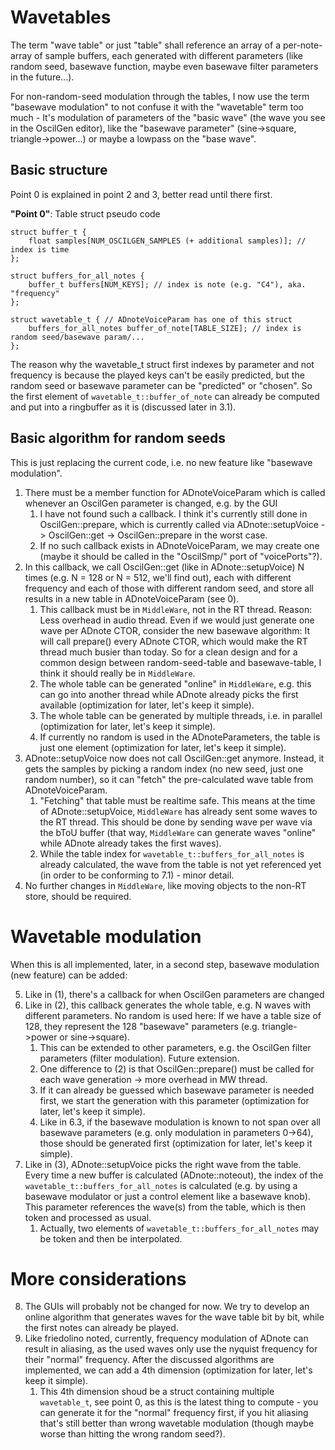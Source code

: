 # Wavetables

The term "wave table" or just "table" shall reference an array of a per-note-array of sample buffers, each generated with different parameters (like random seed, basewave function, maybe even basewave filter parameters in the future...).

For non-random-seed modulation through the tables, I now use the term "basewave modulation" to not confuse it with the "wavetable" term too much - It's modulation of parameters of the "basic wave" (the wave you see in the OscilGen editor), like the "basewave parameter" (sine->square, triangle->power...) or maybe a lowpass on the "base wave".

## Basic structure

Point 0 is explained in point 2 and 3, better read until there first.

**"Point 0"**: Table struct pseudo code

```
struct buffer_t {
    float samples[NUM_OSCILGEN_SAMPLES (+ additional samples)]; // index is time
};

struct buffers_for_all_notes {
    buffer_t buffers[NUM_KEYS]; // index is note (e.g. "C4"), aka. "frequency"
};

struct wavetable_t { // ADnoteVoiceParam has one of this struct
    buffers_for_all_notes buffer_of_note[TABLE_SIZE]; // index is random seed/basewave param/...
};
```

The reason why the wavetable_t struct first indexes by parameter and not frequency is because the played keys can't be easily predicted, but the random seed or basewave parameter can be "predicted" or "chosen". So the first element of `wavetable_t::buffer_of_note` can already be computed and put into a ringbuffer as it is (discussed later in 3.1).

## Basic algorithm for random seeds

This is just replacing the current code, i.e. no new feature like "basewave modulation".

1. There must be a member function for ADnoteVoiceParam which is called whenever an OscilGen parameter is changed, e.g. by the GUI
    1. I have not found such a callback. I think it's currently still done in OscilGen::prepare, which is currently called via ADnote::setupVoice -> OscilGen::get -> OscilGen::prepare in the worst case.
    2. If no such callback exists in ADnoteVoiceParam, we may create one (maybe it should be called in the "OscilSmp/" port of "voicePorts"?).
2. In this callback, we call OscilGen::get (like in ADnote::setupVoice) N times (e.g. N = 128 or N = 512, we'll find out), each with different frequency and each of those with different random seed, and store all results in a new table in ADnoteVoiceParam (see 0).
    1. This callback must be in `MiddleWare`, not in the RT thread. Reason: Less overhead in audio thread. Even if we would just generate one wave per ADnote CTOR, consider the new basewave algorithm: It will call prepare() every ADnote CTOR, which would make the RT thread much busier than today. So for a clean design and for a common design between random-seed-table and basewave-table, I think it should really be in `MiddleWare`.
    2. The whole table can be generated "online" in `MiddleWare`, e.g. this can go into another thread while ADnote already picks the first available (optimization for later, let's keep it simple).
    3. The whole table can be generated by multiple threads, i.e. in parallel (optimization for later, let's keep it simple).
    4. If currently no random is used in the ADnoteParameters, the table is just one element (optimization for later, let's keep it simple).
3. ADnote::setupVoice now does not call OscilGen::get anymore. Instead, it gets the samples by picking a random index (no new seed, just one random number), so it can "fetch" the pre-calculated wave table from ADnoteVoiceParam.
    1. "Fetching" that table must be realtime safe. This means at the time of ADnote::setupVoice, `MiddleWare` has already sent some waves to the RT thread. This should be done by sending wave per wave via the bToU buffer (that way, `MiddleWare` can generate waves "online" while ADnote already takes the first waves).
    2. While the table index for `wavetable_t::buffers_for_all_notes` is already calculated, the wave from the table is not yet referenced yet (in order to be conforming to 7.1) - minor detail.
4. No further changes in `MiddleWare`, like moving objects to the non-RT store, should be required.

# Wavetable modulation

When this is all implemented, later, in a second step, basewave modulation (new feature) can be added:

5. Like in (1), there's a callback for when OscilGen parameters are changed
6. Like in (2), this callback generates the whole table, e.g. N waves with different parameters. No random is used here: If we have a table size of 128, they represent the 128 "basewave" parameters (e.g. triangle->power or sine->square).
    1. This can be extended to other parameters, e.g. the OscilGen filter parameters (filter modulation). Future extension.
    2. One difference to (2) is that OscilGen::prepare() must be called for each wave generation -> more overhead in MW thread.
    3. If it can already be guessed which basewave parameter is needed first, we start the generation with this parameter (optimization for later, let's keep it simple).
    4. Like in 6.3, if the basewave modulation is known to not span over all basewave parameters (e.g. only modulation in parameters 0->64), those should be generated first (optimization for later, let's keep it simple).
7. Like in (3), ADnote::setupVoice picks the right wave from the table. Every time a new buffer is calculated (ADnote::noteout), the index of the `wavetable_t::buffers_for_all_notes` is calculated (e.g. by using a basewave modulator or just a control element like a basewave knob). This parameter references the wave(s) from the table, which is then token and processed as usual.
    1. Actually, two elements of `wavetable_t::buffers_for_all_notes` may be token and then be interpolated.

# More considerations

8. The GUIs will probably not be changed for now. We try to develop an online algorithm that generates waves for the wave table bit by bit, while the first notes can already be played.
9. Like friedolino noted, currently, frequency modulation of ADnote can result in aliasing, as the used waves only use the nyquist frequency for their "normal" frequency. After the discussed algorithms are implemented, we can add a 4th dimension (optimization for later, let's keep it simple).
    1. This 4th dimension shoud be a struct containing multiple `wavetable_t`, see point 0, as this is the latest thing to compute - you can generate it for the "normal" frequency first, if you hit aliasing that's still better than wrong wavetable modulation (though maybe worse than hitting the wrong random seed?).

